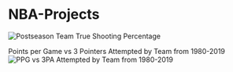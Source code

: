 # NBA-Projects

![Postseason Team True Shooting Percentage](https://user-images.githubusercontent.com/16946556/61254024-fbacc100-a717-11e9-882a-279ba7f9e880.gif)


Points per Game vs 3 Pointers Attempted by Team from 1980-2019
![PPG vs 3PA Attempted by Team from 1980-2019](https://user-images.githubusercontent.com/16946556/61255477-9956bf00-a71d-11e9-893f-55dec5c029df.gif)
